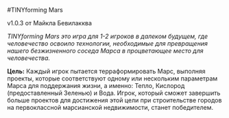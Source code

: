 #TINYforming Mars

v1.0.3
от Майкла Бевилакква

*TINYforming Mars это игра для 1-2 игроков в далеком будущем, где человечество освоило технологии, необходимые для превращения нашего безжизненного соседа Марса в процветающее место для человечества.*

**Цель:** Каждый игрок пытается терраформировать Марс, выполняя проекты, которые соответствуют одному или нескольким параметрам Марса для поддержания жизни, а именно: Тепло, Кислород (предоставленный Зеленью) и Вода. Игрок, который сможет завершить больше проектов для достижения этой цели при строительстве городов на первоклассной марсианской недвижимости, станет победителем.
